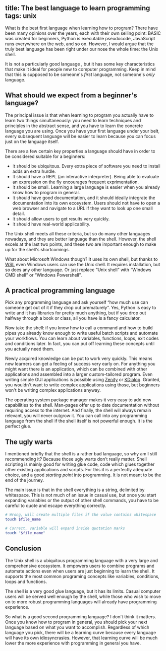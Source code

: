 title: The best language to learn programming
tags: unix
---

What is the best first language when learning how to program? There have been
many opinions over the years, each with their own selling point: BASIC was
created for beginners, Python is executable pseudocode, JavaScript runs
everywhere on the web, and so on. However, I would argue that the truly best
language has been right under our nose the whole time: the Unix shell.

It is not a particularly good language , but it has some key characteristics
that make it ideal for people new to computer programming. Keep in mind that
this is supposed to be someone's *first* language, not someone's *only*
language.


## What should we expect from a beginner's language?

The principal issue is that when learning to program you actually have to learn
two things simultaneously: you need to learn techniques and principles in the
abstract sense, and you have to learn the concrete language you are using. Once
you have your first language under your belt, every subsequent language will be
easier to learn because you can focus just on the language itself.

There are a few certain key properties a language should have in order to be
considered suitable for a beginners:

- It should be ubiquitous. Every extra piece of software you need to install
	adds an extra hurdle.
- It should have a REPL (an interactive interpreter). Being able to evaluate an
	expression on the fly encourages frequent exprimentation.
- It should be small. Learning a large language is easier when you already know
	how to program in general.
- It should have good documentation, and it should ideally integrate the
	documentation into its own ecosystem. Users should not have to open a web
	browser and navigate to a URL if they want to look up one small detail.
- It should allow users to get results very quickly.
- It should have real-world applicability.

The Unix shell meets all these criteria, but so do many other languages
nowadays, and they are better language than the shell. However, the shell
excels at the last two points, and these two are important enough to make up
for the shell's shortcomings.

What about Microsoft Windows though? It uses its own shell, but thanks to [WSL]
even Windows users can use the Unix shell. It requires installation, but so
does any other language. Or just replace “Unix shell” with “Windows CMD shell”
or “Windows Powershell”.


## A practical programming language

Pick any programming language and ask yourself “how much use can someone get
out of it if they drop out prematurely”. Yes, Python is easy to write and it
has libraries for pretty much anything, but if you drop out halfway through a
book or class, all you have is a fancy calculator.

Now take the shell: if you know how to call a command and how to build pipes
you already know enough to write useful batch scripts and automate your
workflows. You can learn about variables, functions, loops, exit codes and
conditions later. In fact, you can put off learning these concepts until you
actually need them.

Newly acquired knowledge can be put to work very quickly. This means new
learners can get a feeling of success very early on. For anything you might
want there is an application, which can be combined with other applications and
assembled into a larger custom-tailored program. Even writing simple GUI
applications is possible using [Zenity] or [KDialog]. Granted, you wouldn't
want to write complex applications using those, but beginners won't be writing
complex applications anyway.

The operating system package manager makes it very easy to add new capabilities
to the shell. Man-pages offer up to date documentation without requiring access
to the internet. And finally, the shell will always remain relevant, you will
never outgrow it. You can call into any programming language from the shell if
the shell itself is not powerful enough. It is the perfect glue.


## The ugly warts

I mentioned briefly that the shell is a rather bad language, so why am I still
recommending it? Because those ugly warts don't really matter. Shell scripting
is mainly good for writing glue code, code which glues together other existing
applications and scripts. For this it is a perfectly adequate choice, and a
good *starting point* into programming. It is not meant to be the end of the
journey.

The main issue is that in the shell everything is a string, delimited by
whitespace. This is not much of an issue in casual use, but once you start
expanding variables or the output of other shell commands, you have to be
careful to quote and escape everything correctly.

```sh
# Wrong, will create multiple files if the value contains whitespace
touch $file_name

# Correct, variable will expand inside quotation marks
touch "$file_name"
```


## Conclusion

The Unix shell is a ubiquitous programming language with a very large and
comprehensive ecosystem. It empowers users to combine programs and automate
actions even when users are just beginning to learn the shell. It supports the
most common programing concepts like variables, conditions, loops and
functions.

The shell is a very good glue language, but it has its limits. Casual computer
users will be served well enough by the shell, while those who wish to move on
to more robust programming languages will already have programming experience.

So what is a good second programming language? I don't think it matters. Once
you know how to program in general, you should pick your next language based on
what you want to accomplish. Regardless of which language you pick, there will
be a learning curve because every language will have its own idiosyncrasies.
However, that learning curve will be much lower the more experience with
programming in general you have.



[WSL]: https://en.wikipedia.org/wiki/Windows_Subsystem_for_Linux
[Zenity]: https://en.wikipedia.org/wiki/Zenity
[KDialog]: https://kde.org/applications/en/utilities/org.kde.kdialog
